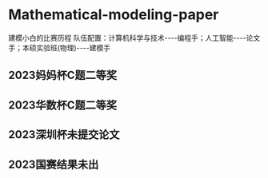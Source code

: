 # Mathematical-modeling-paper

建模小白的比赛历程
队伍配置：计算机科学与技术----编程手；人工智能----论文手；本硕实验班(物理)----建模手

## 2023妈妈杯C题二等奖

## 2023华数杯C题二等奖

## 2023深圳杯未提交论文

## 2023国赛结果未出
